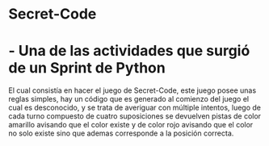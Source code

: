 # Secret-Code
# - Una de las actividades que surgió de un Sprint de Python
El cual consistía en hacer el juego de Secret-Code, este juego
posee unas reglas simples, hay un código que es generado al comienzo
del juego el cual es desconocido, y se trata de averiguar con múltiple
intentos, luego de cada turno compuesto de cuatro suposiciones
se devuelven pistas  de color amarillo avisando que el color existe
y de color rojo avisando que el color no solo existe sino que ademas
corresponde a la posición correcta.